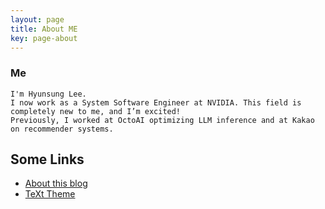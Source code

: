 ```yaml
---
layout: page
title: About ME
key: page-about
---
```


### Me
    I'm Hyunsung Lee.
    I now work as a System Software Engineer at NVIDIA. This field is completely new to me, and I’m excited!
    Previously, I worked at OctoAI optimizing LLM inference and at Kakao on recommender systems.



## Some Links
- [About this blog](/blog/2015/10/14/about-this-blog.html)
- [TeXt Theme](https://github.com/kitian616/jekyll-TeXt-theme)
